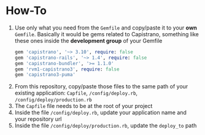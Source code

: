 # How-To

1. Use only what you need from the `Gemfile` and copy/paste it to your **own** `Gemfile`. Basically it would be gems related to Capistrano, something like these ones inside the **development group** of your Gemfile
   ```ruby
   gem 'capistrano', '~> 3.10', require: false
   gem 'capistrano-rails', '~> 1.4', require: false
   gem 'capistrano-bundler', '>= 1.1.0'
   gem 'rvm1-capistrano3', require: false
   gem 'capistrano3-puma'
   ```
1. From this repository, copy/paste those files to the same path of your existing application: `Capfile`, `/config/deploy.rb`, `/config/deploy/production.rb`
1. The `Capfile` file needs to be at the root of your project
1. Inside the file `/config/deploy.rb`, update your application name and your repository url
1. Inside the file `/config/deploy/production.rb`, update the `deploy_to` path
